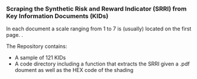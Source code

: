 ### Scraping the Synthetic Risk and Reward Indicator (SRRI) from Key Information Documents (KIDs)

In each document a scale ranging from 1 to 7 is (usually) located on the first page. .

The Repository contains:

* A sample of 121 KIDs 
* A code directory including a function that extracts the SRRI given a .pdf doument as well as the HEX code of the shading

